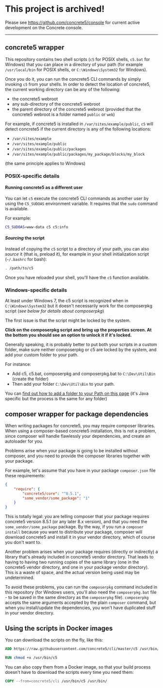 # This project is archived!

Please see https://github.com/concrete5/console for current active development on the Concrete console.

-----

## concrete5 wrapper

This repository contains two shell scripts (`c5` for POSIX shells, `c5.bat` for Windows) that you can place in a directory of your path (for example `/usr/local/bin` for POSIX shells, or `C:\Windows\System32` for Windows).

Once you do it, you can run the concrete5 CLI commands by simply invoking `c5` from your shells.
In order to detect the location of concrete5, the current working directory can be any of the following:
- the concrete5 webroot
- any sub-directory of the concrete5 webroot
- the parent directory of the concrete5 webroot (provided that the concrete5 webroot is a folder named `public` or `web`)

For example, if concrete5 is installed in `/var/sites/example/public`, `c5` will detect concrete5 if the current directory is any of the following locations:

- `/var/sites/example`
- `/var/sites/example/public`
- `/var/sites/example/public/packages`
- `/var/sites/example/public/packages/my_package/blocks/my_block`

(the same principle applies to Windows)


### POSIX-specific details

#### Running concrete5 as a different user

You can let `c5` execute the concrete5 CLI commands as another user by using the `C5_SUDOAS` environment variable. It requires that the `sudo` command is available.

For example:

```sh
C5_SUDOAS=www-data c5 c5:info
```

#### *Sourcing* the script

Instead of copying the `c5` script to a directory of your path, you can also *source* it (that is, preload it), for example in your shell initialization script (`~/.bashrc` for bash):

```sh
. /path/to/c5
```

Once you have reloaded your shell, you'll have the `c5` function available.

### Windows-specific details

At least under Windows 7, the c5 script is recognized when in `C:\Windows\System32` but it doesn't necessarily work for the composerpkg script (*see below for details about composerpkg*)

The first issue is that the script might be locked by the system.

**Click on the composerpkg script and bring up the properties screen. At the bottom you should see an option to unlock it if it's locked.**

Generally speaking, it is probably better to put both your scripts in a custom folder, make sure neither composerpkg or c5 are locked by the system, and add your custom folder to your path.

For instance:

- Add c5, c5.bat, composerpkg and composerpkg.bat to `C:\Dev\Util\Bin` (create the folder)
- Then add your folder `C:\Dev\Util\Bin` to your path.

You can [find out how to add a folder to your Path on this page](https://www.java.com/en/download/help/path.xml "Add a folder to your Windows Path") (it's Java specific but the process is the same for any folder) 

## composer wrapper for package dependencies

When writing packages for concrete5, you may require composer libraries.
When using a composer-based concrete5 installation, this is not a problem, since composer will handle flawlessly your dependencies, and create an autoloader for you.

Problems arise when your package is going to be installed without composer, and you need to provide the composer libraries together with your package.

For example, let's assume that you have in your package `composer.json` file these requirements:

```json
{
    "require": {
        "concrete5/core": "^8.5.1",
        "some_vendor/some_package": "1"
    }
}
```

This is totally legal: you are telling composer that your package requires concrete5 version 8.5.1 (or any later 8.x version), and that you need the `some_vendor/some_package` package.
By the way, if you run a `composer install` because you want to distribute your package, composer will download concrete5 and install it in your vendor directory, which of course you don't want to.

Another problem arises when your package requires (directly or indirectly) a library that's already included in concrete5 vendor directory.
That leads to having to having two running copies of the same library (one in the concrete5 vendor directory, and one in your package vendor directory). This is a waste of space, and the actual version being used may be undetermined.

To avoid these problems, you can run the `composerpkg` command included in this repository (for Windows users, you'll also need the `composerpkg.bat` file - to be saved in the same directory as the `composerpkg` file).
`composerpkg` accepts the same arguments accepted by the plain `composer` command, but when you install/update the dependencies, you won't have duplicated stuff in your vendor directory.


## Using the scripts in Docker images

You can download the scripts on the fly, like this:

```Dockerfile
ADD https://raw.githubusercontent.com/concrete5/cli/master/c5 /usr/bin/

RUN chmod +x /usr/bin/c5
```

You can also copy them from a Docker image, so that your build process doesn't have to download the scripts every time you need them:

```Dockerfile
COPY --from=concrete5/cli /usr/bin/c5 /usr/bin/
```

